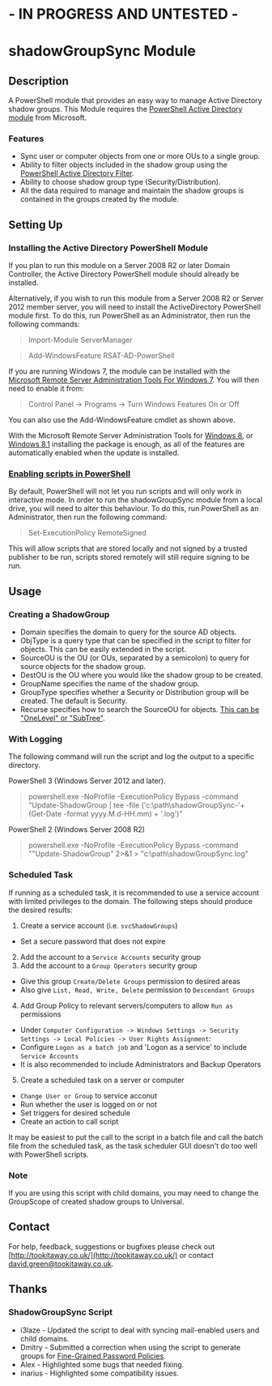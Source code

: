 # - IN PROGRESS AND UNTESTED -
shadowGroupSync Module
====================

Description
---------------------

A PowerShell module that provides an easy way to manage Active Directory shadow groups. 
This Module requires the [PowerShell Active Directory module](http://technet.microsoft.com/en-us/library/ee617195.aspx) from Microsoft.

### Features

- Sync user or computer objects from one or more OUs to a single group.
- Ability to filter objects included in the shadow group using the [PowerShell Active Directory Filter](http://technet.microsoft.com/en-us/library/hh531527).
- Ability to choose shadow group type (Security/Distribution).
- All the data required to manage and maintain the shadow groups is contained in the groups created by the module.

Setting Up
---------------------

### Installing the Active Directory PowerShell Module

If you plan to run this module on a Server 2008 R2 or later Domain Controller, the Active Directory PowerShell module should already be installed.

Alternatively, if you wish to run this module from a Server 2008 R2 or Server 2012 member server, you will need to install the ActiveDirectory PowerShell module first. To do this, run PowerShell as an Administrator, then run the following commands:

> Import-Module ServerManager

> Add-WindowsFeature RSAT-AD-PowerShell

If you are running Windows 7, the module can be installed with the [Microsoft Remote Server Administration Tools For Windows 7](http://www.microsoft.com/en-us/download/details.aspx?id=7887). 
You will then need to enable it from:

> Control Panel -> Programs -> Turn Windows Features On or Off

You can also use the Add-WindowsFeature cmdlet as shown above.

With the Microsoft Remote Server Administration Tools for [Windows 8](http://www.microsoft.com/en-gb/download/details.aspx?id=28972), or [Windows 8.1](http://www.microsoft.com/en-gb/download/details.aspx?id=39296) installing the package is enough, as all of the features are automatically enabled when the update is installed.

### [Enabling scripts in PowerShell](http://technet.microsoft.com/en-us/library/hh849812.aspx)

By default, PowerShell will not let you run scripts and will only work in interactive mode. In order to run the shadowGroupSync module from a local drive, you will need to alter this behaviour. To do this, run PowerShell as an Administrator, then run the following command:

> Set-ExecutionPolicy RemoteSigned

This will allow scripts that are stored locally and not signed by a trusted publisher to be run, scripts stored remotely will still require signing to be run.

Usage
---------------------

### Creating a ShadowGroup

- Domain specifies the domain to query for the source AD objects.
- ObjType is a query type that can be specified in the script to filter for objects. This can be easily extended in the script.
- SourceOU is the OU (or OUs, separated by a semicolon) to query for source objects for the shadow group.
- DestOU is the OU where you would like the shadow group to be created.
- GroupName specifies the name of the shadow group.
- GroupType specifies whether a Security or Distribution group will be created. The default is Security.
- Recurse specifies how to search the SourceOU for objects. [This can be "OneLevel" or "SubTree"](http://technet.microsoft.com/en-us/library/ee617241.aspx).

### With Logging

The following command will run the script and log the output to a specific directory.

PowerShell 3 (Windows Server 2012 and later).
> powershell.exe -NoProfile -ExecutionPolicy Bypass -command "Update-ShadowGroup | tee -file ('c:\path\shadowGroupSync-'+ (Get-Date -format yyyy.M.d-HH.mm) + '.log')"

PowerShell 2 (Windows Server 2008 R2)
> powershell.exe -NoProfile -ExecutionPolicy Bypass -command ""Update-ShadowGroup" 2>&1 > "c:\path\shadowGroupSync.log"

### Scheduled Task

If running as a scheduled task, it is recommended to use a service account with limited privileges to the domain. 
The following steps should produce the desired results:

1. Create a service account (i.e. `svcShadowGroups`)
  * Set a secure password that does not expire
2. Add the account to a `Service Accounts` security group
3. Add the account to a `Group Operators` security group
  * Give this group `Create/Delete Groups` permission to desired areas
  * Also give `List, Read, Write, Delete` permission to `Descendant Groups`
4. Add Group Policy to relevant servers/computers to allow `Run as` permissions
  * Under `Computer Configuration -> Windows Settings -> Security Settings -> Local Policies -> User Rights Assignment`:
  * Configure `Logon as a batch job` and 'Logon as a service' to include `Service Accounts`
  * It is also recommended to include Administrators and Backup Operators
5. Create a scheduled task on a server or computer
  * `Change User or Group` to service acconut
  * Run whether the user is logged on or not
  * Set triggers for desired schedule
  * Create an action to call script

It may be easiest to put the call to the script in a batch file and call the batch file from the scheduled task, as the task scheduler GUI doesn't do too well with PowerShell scripts.

### Note

If you are using this script with child domains, you may need to change the GroupScope of created shadow groups to Universal.

Contact
---------------------

For help, feedback, suggestions or bugfixes please check out [http://tookitaway.co.uk/](http://tookitaway.co.uk/) or contact david.green@tookitaway.co.uk.

Thanks
---------------------

### ShadowGroupSync Script

- i3laze - Updated the script to deal with syncing mail-enabled users and child domains.
- Dmitry - Submitted a correction when using the script to generate groups for [Fine-Grained Password Policies](http://technet.microsoft.com/en-us/library/cc770394).
- Alex - Highlighted some bugs that needed fixing.
- inarius - Highlighted some compatibility issues.
